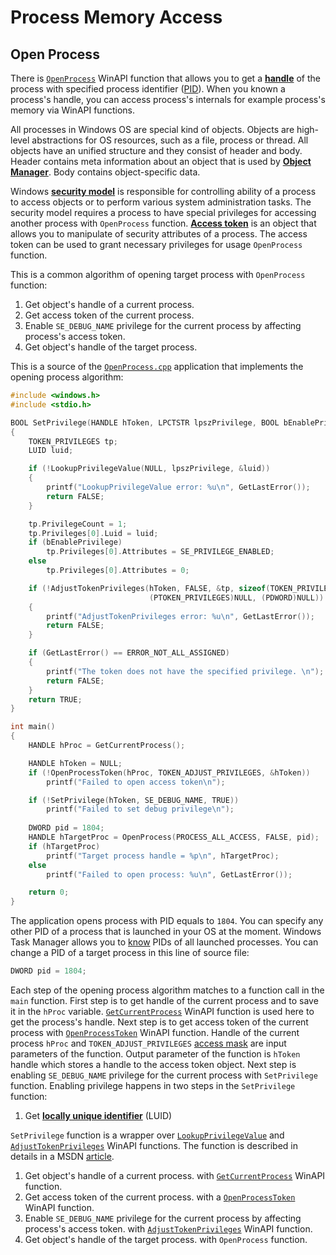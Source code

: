 # Process Memory Access

## Open Process

There is [`OpenProcess`](https://msdn.microsoft.com/en-us/library/windows/desktop/ms684320%28v=vs.85%29.aspx) WinAPI function that allows you to get a [**handle**](https://msdn.microsoft.com/en-us/library/windows/desktop/ms724457%28v=vs.85%29.aspx) of the process with specified process identifier ([PID](https://en.wikipedia.org/wiki/Process_identifier)). When you known a process's handle, you can access process's internals for example process's memory via WinAPI functions. 

All processes in Windows OS are special kind of objects. Objects are high-level abstractions for OS resources, such as a file, process or thread. All objects have an unified structure and they consist of header and body. Header contains meta information about an object that is used by [**Object Manager**](https://en.wikipedia.org/wiki/Object_Manager_%28Windows%29). Body contains object-specific data.

Windows [**security model**](https://msdn.microsoft.com/en-us/library/windows/desktop/aa374876%28v=vs.85%29.aspx) is responsible for controlling ability of a process to access objects or to perform various system administration tasks. The security model requires a process to have special privileges for accessing another process with `OpenProcess` function. [**Access token**](https://msdn.microsoft.com/en-us/library/windows/desktop/aa374909%28v=vs.85%29.aspx) is an object that allows you to manipulate of security attributes of a process. The access token can be used to grant necessary privileges for usage `OpenProcess` function.

This is a common algorithm of opening target process with `OpenProcess` function:

1. Get object's handle of a current process.
2. Get access token of the current process.
3. Enable `SE_DEBUG_NAME` privilege for the current process by affecting process's access token.
4. Get object's handle of the target process.

This is a source of the [`OpenProcess.cpp`](https://ellysh.gitbooks.io/video-game-bots/content/Examples/InGameBots/ProcessMemoryAccess/OpenProcess.cpp) application that implements the opening process algorithm:
```C++
#include <windows.h>
#include <stdio.h>

BOOL SetPrivilege(HANDLE hToken, LPCTSTR lpszPrivilege, BOOL bEnablePrivilege)
{
    TOKEN_PRIVILEGES tp;
    LUID luid;

    if (!LookupPrivilegeValue(NULL, lpszPrivilege, &luid))
    {
        printf("LookupPrivilegeValue error: %u\n", GetLastError());
        return FALSE;
    }

    tp.PrivilegeCount = 1;
    tp.Privileges[0].Luid = luid;
    if (bEnablePrivilege)
        tp.Privileges[0].Attributes = SE_PRIVILEGE_ENABLED;
    else
        tp.Privileges[0].Attributes = 0;

    if (!AdjustTokenPrivileges(hToken, FALSE, &tp, sizeof(TOKEN_PRIVILEGES),
                               (PTOKEN_PRIVILEGES)NULL, (PDWORD)NULL))
    {
        printf("AdjustTokenPrivileges error: %u\n", GetLastError());
        return FALSE;
    }

    if (GetLastError() == ERROR_NOT_ALL_ASSIGNED)
    {
        printf("The token does not have the specified privilege. \n");
        return FALSE;
    }
    return TRUE;
}

int main()
{
    HANDLE hProc = GetCurrentProcess();

    HANDLE hToken = NULL;
    if (!OpenProcessToken(hProc, TOKEN_ADJUST_PRIVILEGES, &hToken))
        printf("Failed to open access token\n");

    if (!SetPrivilege(hToken, SE_DEBUG_NAME, TRUE))
        printf("Failed to set debug privilege\n");
    
    DWORD pid = 1804;
    HANDLE hTargetProc = OpenProcess(PROCESS_ALL_ACCESS, FALSE, pid);
    if (hTargetProc)
        printf("Target process handle = %p\n", hTargetProc);
    else
        printf("Failed to open process: %u\n", GetLastError());

    return 0;
}
```
The application opens process with PID equals to `1804`. You can specify any other PID of a process that is launched in your OS at the moment. Windows Task Manager allows you to [know](http://support.kaspersky.com/us/general/various/6325#block1) PIDs of all launched processes. You can change a PID of a target process in this line of source file:
```C++
DWORD pid = 1804;
```
Each step of the opening process algorithm matches to a function call in the `main` function. First step is to get handle of the current process and to save it in the `hProc` variable. [`GetCurrentProcess`](https://msdn.microsoft.com/en-us/library/windows/desktop/ms683179%28v=vs.85%29.aspx) WinAPI function is used here to get the process's handle. Next step is to get access token of the current process with [`OpenProcessToken`](https://msdn.microsoft.com/en-us/library/windows/desktop/aa379295%28v=vs.85%29.aspx) WinAPI function. Handle of the current process `hProc` and `TOKEN_ADJUST_PRIVILEGES` [access mask](https://msdn.microsoft.com/en-us/library/windows/desktop/aa374905%28v=vs.85%29.aspx) are input parameters of the function. Output parameter of the function is `hToken` handle which stores a handle to the access token object. Next step is enabling `SE_DEBUG_NAME` privilege for the current process with `SetPrivilege` function. Enabling privilege happens in two steps in the `SetPrivilege` function:

1. Get [**locally unique identifier**](https://msdn.microsoft.com/en-us/library/ms721592%28v=vs.85%29.aspx#_security_locally_unique_identifier_gly) (LUID) 

`SetPrivilege` function is a wrapper over [`LookupPrivilegeValue`](https://msdn.microsoft.com/en-us/library/aa379180%28v=vs.85%29.aspx) and [`AdjustTokenPrivileges`](https://msdn.microsoft.com/en-us/library/windows/desktop/aa375202%28v=vs.85%29.aspx) WinAPI functions. The function is described in details in a MSDN [article](https://msdn.microsoft.com/en-us/library/aa446619%28VS.85%29.aspx).


1. Get object's handle of a current process. with [`GetCurrentProcess`](https://msdn.microsoft.com/en-us/library/windows/desktop/ms683179%28v=vs.85%29.aspx) WinAPI function.
2. Get access token of the current process. with a [`OpenProcessToken`](https://msdn.microsoft.com/en-us/library/windows/desktop/aa379295%28v=vs.85%29.aspx) WinAPI function.
3. Enable `SE_DEBUG_NAME` privilege for the current process by affecting process's access token. with [`AdjustTokenPrivileges`](https://msdn.microsoft.com/en-us/library/windows/desktop/aa375202%28v=vs.85%29.aspx) WinAPI function.
4. Get object's handle of the target process. with `OpenProcess` function.
    
